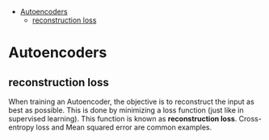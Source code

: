 <!--ts-->
   * [Autoencoders](#autoencoders)
      * [reconstruction loss](#reconstruction-loss)

<!-- Added by: gil_diy, at: Sun 17 Apr 2022 13:15:17 IDT -->

<!--te-->

# Autoencoders



## reconstruction loss

When training an Autoencoder, the objective is to reconstruct the input as best as possible. This is done by minimizing a loss function (just like in supervised learning).
This function is known as **reconstruction loss**.
Cross-entropy loss and Mean squared error are common examples.